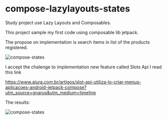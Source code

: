 # compose-lazylayouts-states

Study project use Lazy Layouts and Composables.

This project sample my first code using composable lib jetpack.

The propose on implementation is search items in list of the products registered.

![compose-states](https://user-images.githubusercontent.com/34134071/217666591-45a4e032-e557-4f79-b1c6-7f43dba7f1eb.gif)

I accept the chalenge to implementation new feature called Slots Api I read this link

https://www.alura.com.br/artigos/slot-api-utiliza-lo-criar-menus-aplicacoes-android-jetpack-compose?utm_source=gnarus&utm_medium=timeline

The results:

![compose-states](https://user-images.githubusercontent.com/34134071/217833336-b01a4062-97f5-4108-a130-7b73e1a356c7.gif)
